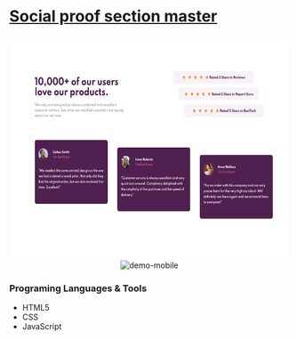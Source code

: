 # [Social proof section master](https://github.com/yuridapaz/FrontEndMentor/tree/master/social-proof-section-master)

<div align="center">
    <img src="https://github.com/yuridapaz/FrontEndMentor/blob/master/FrontEndMentor-IMG-PREVIEW/social-proof-section-master-desktop.png" alt="demo-web" height="400">
    <img src="https://github.com/yuridapaz/FrontEndMentor/blob/master/FrontEndMentor-IMG-PREVIEW/social-proof-section-master-mobile.gif" alt="demo-mobile" height="400">
</div>

### Programing Languages & Tools

- HTML5
- CSS
- JavaScript
